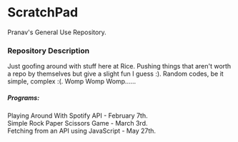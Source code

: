 # ScratchPad
Pranav's General Use Repository.

### Repository Description

Just goofing around with stuff here at Rice. Pushing things that aren't worth a repo by themselves but give a slight fun I guess :). Random codes, be it simple, complex :(. Womp Womp Womp......

##### Programs:

Playing Around With Spotify API - February 7th. <br>
Simple Rock Paper Scissors Game - March 3rd. <br>
Fetching from an API using JavaScript - May 27th.
